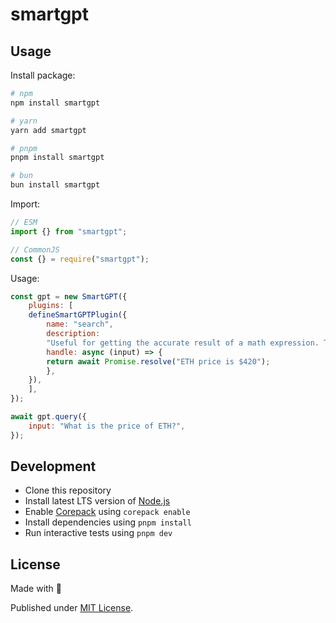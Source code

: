 # smartgpt



## Usage

Install package:

```sh
# npm
npm install smartgpt

# yarn
yarn add smartgpt

# pnpm
pnpm install smartgpt

# bun
bun install smartgpt
```

Import:

```js
// ESM
import {} from "smartgpt";

// CommonJS
const {} = require("smartgpt");
```

Usage:

```js
const gpt = new SmartGPT({
    plugins: [
    defineSmartGPTPlugin({
        name: "search",
        description:
        "Useful for getting the accurate result of a math expression. The input to this tool should be a valid mathematical expression that could be executed by modern JavaScript runtime",
        handle: async (input) => {
        return await Promise.resolve("ETH price is $420");
        },
    }),
    ],
});

await gpt.query({
    input: "What is the price of ETH?",
});
```

## Development

- Clone this repository
- Install latest LTS version of [Node.js](https://nodejs.org/en/)
- Enable [Corepack](https://github.com/nodejs/corepack) using `corepack enable`
- Install dependencies using `pnpm install`
- Run interactive tests using `pnpm dev`

## License

Made with 💛

Published under [MIT License](./LICENSE).